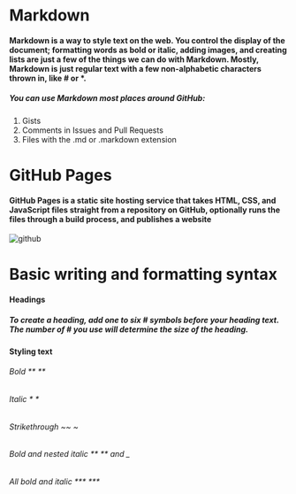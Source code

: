 # Markdown

#### Markdown is a way to style text on the web. You control the display of the document; formatting words as bold or italic, adding images, and creating lists are just a few of the things we can do with Markdown. Mostly, Markdown is just regular text with a few non-alphabetic characters thrown in, like # or *.
##### You can use Markdown most places around GitHub:

 1. Gists
2. Comments in Issues and Pull Requests
3. Files with the .md or .markdown extension 
  
  # GitHub Pages
  #### GitHub Pages is a static site hosting service that takes HTML, CSS, and JavaScript files straight from a repository on GitHub, optionally runs the files through a build process, and publishes a website ####
![github](https://github.githubassets.com/images/modules/logos_page/GitHub-Mark.png)

# Basic writing and formatting syntax

#### Headings
##### To create a heading, add one to six # symbols before your heading text. The number of # you use will determine the size of the heading.

#### Styling text

###### Bold 	** **
###### Italic	 * *
###### Strikethrough 	~~ ~
###### Bold and nested italic 	** ** and _ 
###### All bold and italic	*** ***
